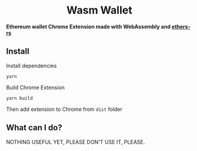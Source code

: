 # <h1 align="center"> Wasm Wallet </h1>

**Ethereum wallet Chrome Extension made with WebAssembly and [ethers-rs](https://github.com/gakonst/ethers-rs/)**

## Install
Install dependencies
```console
yarn
```
Build Chrome Extension
```console
yarn build
```
Then add extension to Chrome from `dist` folder

## What can I do?

NOTHING USEFUL YET, PLEASE DON'T USE IT, PLEASE.
